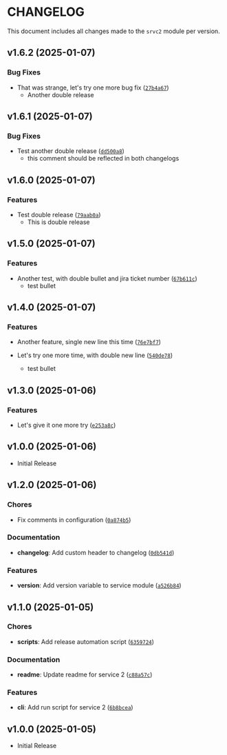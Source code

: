 # CHANGELOG

This document includes all changes made to the `srvc2` module per version.

<!-- version list -->

## v1.6.2 (2025-01-07)

### Bug Fixes

- That was strange, let's try one more bug fix ([`27b4a67`](https://github.com/marc-at-brightnight/psr-monorepo-poweralpha/commit/27b4a6792c0e305c0ba3b667c084dfb1ce856575))
    - Another double release


## v1.6.1 (2025-01-07)

### Bug Fixes

- Test another double release ([`dd500a8`](https://github.com/marc-at-brightnight/psr-monorepo-poweralpha/commit/dd500a820e6191f57a97d2c068a8309255846808))
    - this comment should be reflected in both changelogs


## v1.6.0 (2025-01-07)

### Features

- Test double release ([`79aab0a`](https://github.com/marc-at-brightnight/psr-monorepo-poweralpha/commit/79aab0ac422828e38ee8ebc0b112a40d1a2a755f))
    - This is double release


## v1.5.0 (2025-01-07)

### Features

- Another test, with double bullet and jira ticket number ([`67b611c`](https://github.com/marc-at-brightnight/psr-monorepo-poweralpha/commit/67b611cc81a970d68ddd568c8aab4d9912a181d6))
    - test bullet


## v1.4.0 (2025-01-07)

### Features

- Another feature, single new line this time ([`76e7bf7`](https://github.com/marc-at-brightnight/psr-monorepo-poweralpha/commit/76e7bf796d81a0016cef0e3a6e4c314193dae162))

- Let's try one more time, with double new line ([`540de78`](https://github.com/marc-at-brightnight/psr-monorepo-poweralpha/commit/540de78211c65f6b8de5f51afbba727f50028972))
    - test bullet


## v1.3.0 (2025-01-06)

### Features

- Let's give it one more try ([`e253a8c`](https://github.com/marc-at-brightnight/psr-monorepo-poweralpha/commit/e253a8c6c826555ec9d2213590dccfe94fe049f5))


## v1.0.0 (2025-01-06)

- Initial Release

## v1.2.0 (2025-01-06)

### Chores

- Fix comments in configuration ([`0a874b5`](https://github.com/codejedi365/psr-monorepo-poweralpha/commit/0a874b5b7a86f5c10b0403d670457d895c1411ea))

### Documentation

- **changelog**: Add custom header to changelog ([`0db541d`](https://github.com/codejedi365/psr-monorepo-poweralpha/commit/0db541df59f18f0c14f55562a83e4af9be5e40c9))

### Features

- **version**: Add version variable to service module ([`a526b84`](https://github.com/codejedi365/psr-monorepo-poweralpha/commit/a526b84af2e2138abd2545b04cf5bb331bf20079))


## v1.1.0 (2025-01-05)

### Chores

- **scripts**: Add release automation script ([`6359724`](https://github.com/codejedi365/psr-monorepo-poweralpha/commit/635972414dc98ace403bf39a279bd629a3518726))

### Documentation

- **readme**: Update readme for service 2 ([`c88a57c`](https://github.com/codejedi365/psr-monorepo-poweralpha/commit/c88a57c1593725080a9dd05dfd68096cd0d49777))

### Features

- **cli**: Add run script for service 2 ([`6b8bcea`](https://github.com/codejedi365/psr-monorepo-poweralpha/commit/6b8bcea3bfb4f53cd243147d4bccd5d39b980584))


## v1.0.0 (2025-01-05)

- Initial Release
